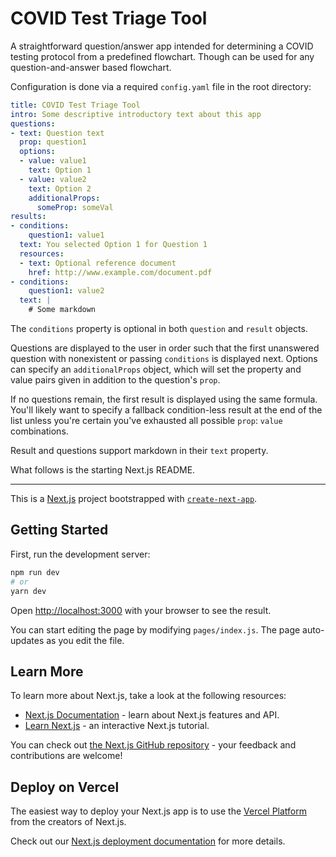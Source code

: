 # COVID Test Triage Tool

A straightforward question/answer app intended for determining a COVID testing protocol from a predefined flowchart.
Though can be used for any question-and-answer based flowchart.

Configuration is done via a required `config.yaml` file in the root directory:

```yaml
title: COVID Test Triage Tool
intro: Some descriptive introductory text about this app
questions:
- text: Question text
  prop: question1
  options:
  - value: value1
    text: Option 1
  - value: value2
    text: Option 2
    additionalProps:
      someProp: someVal
results:
- conditions:
    question1: value1
  text: You selected Option 1 for Question 1
  resources:
  - text: Optional reference document
    href: http://www.example.com/document.pdf
- conditions:
    question1: value2
  text: |
	# Some markdown
```

The `conditions` property is optional in both `question` and `result` objects.

Questions are displayed to the user in order such that the first unanswered question with nonexistent or passing `conditions` is displayed next.
Options can specify an `additionalProps` object, which will set the property and value pairs given in addition to the question's `prop`.

If no questions remain, the first result is displayed using the same formula.
You'll likely want to specify a fallback condition-less result at the end of the list unless you're certain you've exhausted all possible `prop`: `value` combinations.

Result and questions support markdown in their `text` property.

What follows is the starting Next.js README.

---

This is a [Next.js](https://nextjs.org/) project bootstrapped with [`create-next-app`](https://github.com/vercel/next.js/tree/canary/packages/create-next-app).

## Getting Started

First, run the development server:

```bash
npm run dev
# or
yarn dev
```

Open [http://localhost:3000](http://localhost:3000) with your browser to see the result.

You can start editing the page by modifying `pages/index.js`. The page auto-updates as you edit the file.

## Learn More

To learn more about Next.js, take a look at the following resources:

- [Next.js Documentation](https://nextjs.org/docs) - learn about Next.js features and API.
- [Learn Next.js](https://nextjs.org/learn) - an interactive Next.js tutorial.

You can check out [the Next.js GitHub repository](https://github.com/vercel/next.js/) - your feedback and contributions are welcome!

## Deploy on Vercel

The easiest way to deploy your Next.js app is to use the [Vercel Platform](https://vercel.com/import?utm_medium=default-template&filter=next.js&utm_source=create-next-app&utm_campaign=create-next-app-readme) from the creators of Next.js.

Check out our [Next.js deployment documentation](https://nextjs.org/docs/deployment) for more details.
